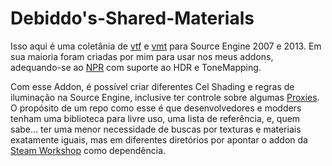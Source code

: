 # Debiddo's-Shared-Materials
Isso aqui é uma coletânia de [vtf](https://developer.valvesoftware.com/wiki/Texture) e [vmt](https://developer.valvesoftware.com/wiki/Material) para Source Engine 2007 e 2013. Em sua maioria foram criadas por mim para usar nos meus addons, adequando-se ao [NPR](https://en.wikipedia.org/wiki/Non-photorealistic_rendering) com suporte ao HDR e ToneMapping.

Com esse Addon, é possível criar diferentes Cel Shading e regras de iluminação na Source Engine, inclusive ter controle sobre algumas [Proxies](https://developer.valvesoftware.com/wiki/Proxies).
O propósito de um repo como esse é que desenvolvedores e modders tenham uma biblioteca para livre uso, uma lista de referência, e, quem sabe... ter uma menor necessidade de buscas por texturas e materiais exatamente iguais, mas em diferentes diretórios por apontar o addon da [Steam Workshop](https://steamcommunity.com/sharedfiles/filedetails/?id=2086033839) como dependência.
